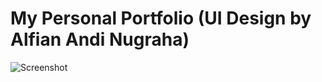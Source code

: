 # My Personal Portfolio (UI Design by Alfian Andi Nugraha)

![Screenshot](https://raw.githubusercontent.com/marzukiberg/uki.my.id/master/Screenshot.png)

